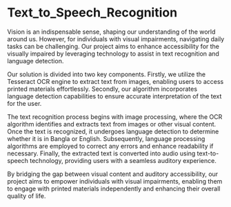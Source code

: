# Text_to_Speech_Recognition

Vision is an indispensable sense, shaping our understanding of the world around us. However, for individuals with visual impairments, navigating daily tasks can be challenging. Our project aims to enhance accessibility for the visually impaired by leveraging technology to assist in text recognition and language detection.

Our solution is divided into two key components. Firstly, we utilize the Tesseract OCR engine to extract text from images, enabling users to access printed materials effortlessly. Secondly, our algorithm incorporates language detection capabilities to ensure accurate interpretation of the text for the user.

The text recognition process begins with image processing, where the OCR algorithm identifies and extracts text from images or other visual content. Once the text is recognized, it undergoes language detection to determine whether it is in Bangla or English. Subsequently, language processing algorithms are employed to correct any errors and enhance readability if necessary. Finally, the extracted text is converted into audio using text-to-speech technology, providing users with a seamless auditory experience.

By bridging the gap between visual content and auditory accessibility, our project aims to empower individuals with visual impairments, enabling them to engage with printed materials independently and enhancing their overall quality of life.
